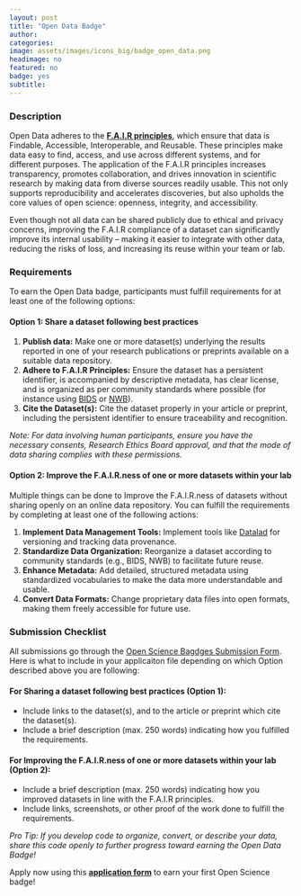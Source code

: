 ```yaml
---
layout: post
title: "Open Data Badge"
author:
categories:
image: assets/images/icons_big/badge_open_data.png
headimage: no
featured: no
badge: yes
subtitle:
---
```

<style>
orange {
  color: rgba(254, 200, 89, 1);
  font-weight: bold;
}
</style>

### Description
Open Data adheres to the **[F.A.I.R principles](https://www.go-fair.org/fair-principles/)**, which ensure that data is Findable, Accessible, Interoperable, and Reusable. These principles make data easy to find, access, and use across different systems, and for different purposes. The application of the F.A.I.R principles increases transparency, promotes collaboration, and drives innovation in scientific research by making data from diverse sources readily usable. This not only supports reproducibility and accelerates discoveries, but also upholds the core values of open science: openness, integrity, and accessibility.

Even though not all data can be shared publicly due to ethical and privacy concerns, improving the F.A.I.R compliance of a dataset can significantly improve its internal usability –  making it easier to integrate with other data, reducing the risks of loss, and increasing its reuse within your team or lab.


### Requirements
To earn the Open Data badge, participants must fulfill requirements for at least one of the following options:

#### Option 1: Share a dataset following best practices
1. **Publish data:** Make one or more dataset(s) underlying the results reported in one of your research publications or preprints available on a suitable data repository.
2. **Adhere to F.A.I.R Principles:** Ensure the dataset has a persistent identifier, is accompanied by descriptive metadata, has clear license, and is organized as per community standards where possible (for instance using [BIDS](https://bids.neuroimaging.io/) or [NWB](https://www.nwb.org/)).
3. **Cite the Dataset(s):** Cite the dataset properly in your article or preprint, including the persistent identifier to ensure traceability and recognition.

_Note: For data involving human participants, ensure you have the necessary consents, Research Ethics Board approval, and that the mode of data sharing complies with these permissions._

#### Option 2: Improve the F.A.I.R.ness of one or more datasets within your lab
Multiple things can be done to Improve the F.A.I.R.ness of datasets without sharing openly on an online data repository. You can fulfill the requirements by completing at least one of the following actions:

1. **Implement Data Management Tools:** Implement tools like [Datalad](https://www.datalad.org/) for versioning and tracking data provenance.
2. **Standardize Data Organization:** Reorganize a dataset according to community standards (e.g., BIDS, NWB) to facilitate future reuse.
3. **Enhance Metadata:** Add detailed, structured metadata using standardized vocabularies to make the data more understandable and usable.
4. **Convert Data Formats:** Change proprietary data files into open formats, making them freely accessible for future use.

### Submission Checklist
All submissions go through the [Open Science Bagdges Submission Form](https://forms.office.com/Pages/ResponsePage.aspx?id=cZYxzedSaEqvqfz4-J8J6ut_5ADJQNBIjT-33hrU9ERUM1dWQzU4UjNBWENZVUoxUUMzNVZINU9GRC4u). Here is what to include in your applicaiton file depending on which Option described above you are following:

#### For Sharing a dataset following best practices (Option 1):
* Include links to the dataset(s), and to the article or preprint which cite the dataset(s).
* Include a brief description (max. 250 words) indicating how you fulfilled the requirements.

#### For Improving the F.A.I.R.ness of one or more datasets within your lab (Option 2):
* Include a brief description (max. 250 words) indicating how you improved datasets in line with the F.A.I.R principles.
* Include links, screenshots, or other proof of the work done to fulfill the requirements.

_Pro Tip: If you develop code to organize, convert, or describe your data, share this code openly to further progress toward earning the Open Data Badge!_

Apply now using this <b><a href="https://forms.office.com/r/RgvPaw12m2">application form</a></b> to earn your first Open Science badge! 


